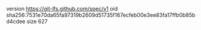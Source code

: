 version https://git-lfs.github.com/spec/v1
oid sha256:7531e70da65fa97319b2609d51735f167ecfeb00e3ee83fa17ffb0b85bd4cdee
size 627
